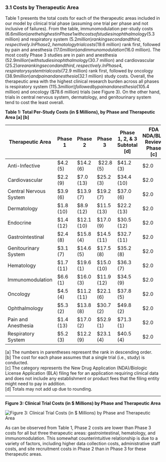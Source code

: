 ### 3.1 Costs by Therapeutic Area

Table 1 presents the total costs for each of the therapeutic areas included in our model by clinical trial phase (assuming one trial per phase and not inclusive of failures). From the table, immunomodulation per-study costs ($6.6 million) are the highest in Phase 1 with costs of studies in ophthalmology ($5.3 million) and respiratory system ($5.2 million) ranking second and third, respectively. In Phase 2, hematology trial costs ($19.6 million) rank first, followed by pain and anesthesia ($17.0 million) and immunomodulation ($16.0 million). The most costly Phase 3 studies are in pain and anesthesia ($52.9 million) with studies in ophthalmology ($30.7 million) and cardiovascular ($25.2) area ranking second and third, respectively. In Phase 4, respiratory system trial costs ($72.9 million) rank first, followed by oncology ($38.9 million) and pain and anesthesia ($32.1 million) study costs. Overall, the therapeutic area with the highest clinical research burden across all phases is respiratory system ($115.3 million) followed by pain and anesthesia ($105.4 million) and oncology ($78.6 million) trials (see Figure 3). On the other hand, trials in central nervous system, dermatology, and genitourinary system tend to cost the least overall.

**Table 1: Total Per-Study Costs (in $ Millions), by Phase and Therapeutic Area \[a\] \[b\]**

| Therapeutic Area | Phase 1 | Phase 2 | Phase 3 | Phase 1, 2, & 3 Subtotal \[d\] | FDA NDA/BLA Review Phase \[c\] | Phase 4 | Total \[d\] |
| --- | --- | --- | --- | --- | --- | --- | --- |
| Anti-Infective | $4.2 (5) | $14.2 (6) |  $22.8 (5) | $41.2 (3) | $2.0 | $11.0 (12) | **$54.2 (10)** |
| Cardiovascular | $2.2 (9) | $7.0 (13) | $25.2 (3) | $34.4 (10) | $2.0 | $27.8 (4) | **$64.1 (6)** |
| Central Nervous System | $3.9 (6) | $13.9 (7) | $19.2 (7) | $37.0 (6) | $2.0 | $14.1 (11) | **$53.1 (11)** |
| Dermatology | $1.8 (10) | $8.9 (12) | $11.5 (13) | $22.2 (13) | $2.0 | $25.2 (7) | **$49.3 (12)** |
| Endocrine | $1.4 (12) | $12.1 (10) | $17.0 (9) | $30.5 (12) | $2.0 | $26.7 (6) | **$59.1 (7)** |
| Gastrointestinal | $2.4 (8) | $15.8 (4) | $14.5 (11) | $32.7 (11) | $2.0 | $21.8 (8) | **$56.4 (8)** |
| Genitourinary System | $3.1 (7) | $14.6 (5) | $17.5 (8) | $35.2 (8) | $2.0 | $6.8 (13) | **$44.0 (13)** |
| Hematology | $1.7 (11) | $19.6 (1) | $15.0 (10) | $36.3 (7) | $2.0 | $27.0 (5) | **$65.2 (5)** |
| Immunomodulation | $6.6 (1) | $16.0 (3) | $11.9 (12) | $34.5 (9) | $2.0 | $19.8 (9) | **$56.2 (9)** |
| Oncology | $4.5 (4) | $11.2 (11) | $22.1 (6) | $37.8 (5) | $2.0 | $38.9 (2) | **$78.6 (3)** |
| Ophthalmology | $5.3 (2) | $13.8 (8) | $30.7 (2) | $49.8 (2) | $2.0 | $17.6 (10) | **$69.4 (4)** |
| Pain and Anesthesia | $1.4 (13) | $17.0 (2) | $52.9 (1) | $71.3 (1) | $2.0 | $32.1 (3) | **$105.4 (2)** |
| Respiratory System | $5.2 (3) | $12.2 (9) | $23.1 (4) | $40.5 (4) | $2.0 | $72.9 (1) | **$115.3 (1)** |

\[a\] The numbers in parentheses represent the rank in descending order.  
\[b\] The cost for each phase assumes that a single trial (i.e., study) is conducted.  
\[c\] The category represents the New Drug Application (NDA)/Biologic License Application (BLA) filing fee for an application requiring clinical data and does not include any establishment or product fees that the filing entity might need to pay in addition.  
\[d\] Totals may not add up due to rounding.

---

**Figure 3: Clinical Trial Costs (in $ Millions) by Phase and Therapeutic Area**

![Figure 3: Clinical Trial Costs (in $ Millions) by Phase and Therapeutic Area](https://aspe.hhs.gov/sites/default/files/private/images-reports/examination-clinical-trial-costs-and-barriers-drug-development/Figure%203.png)

As can be observed from Table 1, Phase 2 costs are lower than Phase 3 costs for all but three therapeutic areas: gastrointestinal, hematology, and immunomodulation. This somewhat counterintuitive relationship is due to a variety of factors, including higher data collection costs, administrative staff costs, and site recruitment costs in Phase 2 than in Phase 3 for these therapeutic areas.


